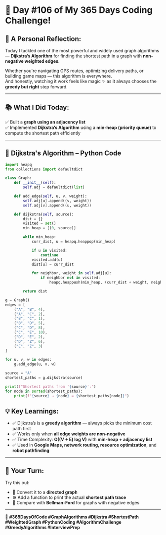 # 🎯 Day #106 of My 365 Days Coding Challenge!

## 💭 **A Personal Reflection:**  
Today I tackled one of the most powerful and widely used graph algorithms — **Dijkstra’s Algorithm** for finding the shortest path in a graph with **non-negative weighted edges**.  

Whether you're navigating GPS routes, optimizing delivery paths, or building game maps — this algorithm is everywhere.  
And honestly, watching it work feels like magic ✨ as it always chooses the **greedy but right** step forward.  

---

## 📚 What I Did Today:
✅ Built a **graph using an adjacency list**  
✅ Implemented **Dijkstra’s Algorithm** using a **min-heap (priority queue)** to compute the shortest path efficiently  

---

## 📝 Dijkstra's Algorithm – Python Code

```python
import heapq
from collections import defaultdict

class Graph:
    def __init__(self):
        self.adj = defaultdict(list)

    def add_edge(self, u, v, weight):
        self.adj[u].append((v, weight))
        self.adj[v].append((u, weight))

    def dijkstra(self, source):
        dist = {}
        visited = set()
        min_heap = [(0, source)]

        while min_heap:
            curr_dist, u = heapq.heappop(min_heap)

            if u in visited:
                continue
            visited.add(u)
            dist[u] = curr_dist

            for neighbor, weight in self.adj[u]:
                if neighbor not in visited:
                    heapq.heappush(min_heap, (curr_dist + weight, neighbor))

        return dist

g = Graph()
edges = [
    ("A", "B", 4),
    ("A", "C", 2),
    ("B", "C", 1),
    ("B", "D", 5),
    ("C", "D", 8),
    ("C", "E", 10),
    ("D", "E", 2),
    ("D", "Z", 6),
    ("E", "Z", 3)
]

for u, v, w in edges:
    g.add_edge(u, v, w)

source = "A"
shortest_paths = g.dijkstra(source)

print(f"Shortest paths from '{source}':")
for node in sorted(shortest_paths):
    print(f"{source} → {node} = {shortest_paths[node]}")
```

## 💡 Key Learnings:

* ✅ Dijkstra’s is a **greedy algorithm** — always picks the minimum cost path first
* ✅ Works only when **all edge weights are non-negative**
* ✅ Time Complexity: **O((V + E) log V)** with **min-heap + adjacency list**
* ✅ Used in **Google Maps, network routing, resource optimization**, and **robot pathfinding**

---

## 🚀 Your Turn:

Try this out:

* 🔄 Convert it to a **directed graph**
* ⚙️ Add a function to print the actual **shortest path trace**
* 🔁 Compare with **Bellman-Ford** for graphs with negative edges

---

🔖 **#365DaysOfCode #GraphAlgorithms #Dijkstra #ShortestPath #WeightedGraph #PythonCoding #AlgorithmChallenge #GreedyAlgorithms #InterviewPrep**
